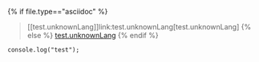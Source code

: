 {% if file.type=="asciidoc" %}
> [[test.unknownLang]]link:test.unknownLang[test.unknownLang]
{% else %}
> <a id="test.unknownLang" href="test.unknownLang">test.unknownLang</a>
{% endif %}

``` unknownLang
console.log("test");
```